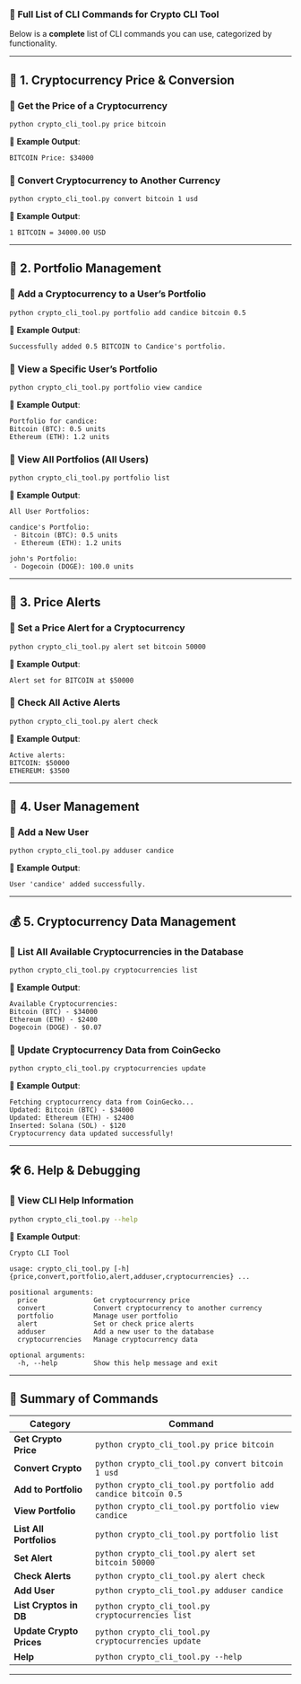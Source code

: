 ### **📌 Full List of CLI Commands for Crypto CLI Tool**

Below is a **complete** list of CLI commands you can use, categorized by functionality.

---

## **🚀 1. Cryptocurrency Price & Conversion**

### **🔹 Get the Price of a Cryptocurrency**

```bash
python crypto_cli_tool.py price bitcoin
```

📌 **Example Output**:

```
BITCOIN Price: $34000
```

### **🔹 Convert Cryptocurrency to Another Currency**

```bash
python crypto_cli_tool.py convert bitcoin 1 usd
```

📌 **Example Output**:

```
1 BITCOIN = 34000.00 USD
```

---

## **📂 2. Portfolio Management**

### **🔹 Add a Cryptocurrency to a User’s Portfolio**

```bash
python crypto_cli_tool.py portfolio add candice bitcoin 0.5
```

📌 **Example Output**:

```
Successfully added 0.5 BITCOIN to Candice's portfolio.
```

### **🔹 View a Specific User’s Portfolio**

```bash
python crypto_cli_tool.py portfolio view candice
```

📌 **Example Output**:

```
Portfolio for candice:
Bitcoin (BTC): 0.5 units
Ethereum (ETH): 1.2 units
```

### **🔹 View All Portfolios (All Users)**

```bash
python crypto_cli_tool.py portfolio list
```

📌 **Example Output**:

```
All User Portfolios:

candice's Portfolio:
 - Bitcoin (BTC): 0.5 units
 - Ethereum (ETH): 1.2 units

john's Portfolio:
 - Dogecoin (DOGE): 100.0 units
```

---

## **🔔 3. Price Alerts**

### **🔹 Set a Price Alert for a Cryptocurrency**

```bash
python crypto_cli_tool.py alert set bitcoin 50000
```

📌 **Example Output**:

```
Alert set for BITCOIN at $50000
```

### **🔹 Check All Active Alerts**

```bash
python crypto_cli_tool.py alert check
```

📌 **Example Output**:

```
Active alerts:
BITCOIN: $50000
ETHEREUM: $3500
```

---

## **👤 4. User Management**

### **🔹 Add a New User**

```bash
python crypto_cli_tool.py adduser candice
```

📌 **Example Output**:

```
User 'candice' added successfully.
```

---

## **💰 5. Cryptocurrency Data Management**

### **🔹 List All Available Cryptocurrencies in the Database**

```bash
python crypto_cli_tool.py cryptocurrencies list
```

📌 **Example Output**:

```
Available Cryptocurrencies:
Bitcoin (BTC) - $34000
Ethereum (ETH) - $2400
Dogecoin (DOGE) - $0.07
```

### **🔹 Update Cryptocurrency Data from CoinGecko**

```bash
python crypto_cli_tool.py cryptocurrencies update
```

📌 **Example Output**:

```
Fetching cryptocurrency data from CoinGecko...
Updated: Bitcoin (BTC) - $34000
Updated: Ethereum (ETH) - $2400
Inserted: Solana (SOL) - $120
Cryptocurrency data updated successfully!
```

---

## **🛠 6. Help & Debugging**

### **🔹 View CLI Help Information**

```bash
python crypto_cli_tool.py --help
```

📌 **Example Output**:

```
Crypto CLI Tool

usage: crypto_cli_tool.py [-h] {price,convert,portfolio,alert,adduser,cryptocurrencies} ...

positional arguments:
  price              Get cryptocurrency price
  convert            Convert cryptocurrency to another currency
  portfolio          Manage user portfolio
  alert              Set or check price alerts
  adduser            Add a new user to the database
  cryptocurrencies   Manage cryptocurrency data

optional arguments:
  -h, --help         Show this help message and exit
```

---

## **🎯 Summary of Commands**

| **Category**             | **Command**                                                   |
| ------------------------ | ------------------------------------------------------------- |
| **Get Crypto Price**     | `python crypto_cli_tool.py price bitcoin`                     |
| **Convert Crypto**       | `python crypto_cli_tool.py convert bitcoin 1 usd`             |
| **Add to Portfolio**     | `python crypto_cli_tool.py portfolio add candice bitcoin 0.5` |
| **View Portfolio**       | `python crypto_cli_tool.py portfolio view candice`            |
| **List All Portfolios**  | `python crypto_cli_tool.py portfolio list`                    |
| **Set Alert**            | `python crypto_cli_tool.py alert set bitcoin 50000`           |
| **Check Alerts**         | `python crypto_cli_tool.py alert check`                       |
| **Add User**             | `python crypto_cli_tool.py adduser candice`                   |
| **List Cryptos in DB**   | `python crypto_cli_tool.py cryptocurrencies list`             |
| **Update Crypto Prices** | `python crypto_cli_tool.py cryptocurrencies update`           |
| **Help**                 | `python crypto_cli_tool.py --help`                            |

---
